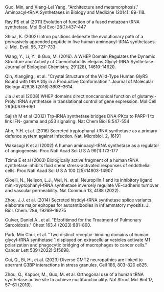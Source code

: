
Guo, Min, and Xiang-Lei Yang. "Architecture and metamorphosis." Aminoacyl-tRNA Synthetases in Biology and Medicine (2014): 89-118.

Ray PS et al (2011) Evolution of function of a fused metazoan tRNA synthetase. Mol Biol Evol 28(1):437-447

Shiba, K. (2002) Intron positions delineate the evolutionary path of a pervasively appended peptide in five human aminoacyl-tRNA synthetases. J. Mol. Evol. 55, 727–733 

Wang, Y., Li, Y., & Guo, M. (2016). A WHEP Domain Regulates the Dynamic Structure and Activity of Caenorhabditis elegans Glycyl-tRNA Synthetase. Journal of Biological Chemistry, 291(28), 14610-14620.

Qin, Xiangjing , et al. "Crystal Structure of the Wild-Type Human GlyRS Bound with tRNA Gly in a Productive Conformation." Journal of Molecular Biology 428.18 (2016):3603–3614.

Jia J et al (2008) WHEP domains direct noncanonical function of glutamyl-Prolyl tRNA synthetase in translational control of gene expression. Mol Cell 29(6):679-690

Sajish M et al (2012) Trp-iRNA synthetase bridges DNA-PKcs to PARP-1 to link IFN- gamma and p53 signaling. Nat Chem Biol 8:547-554

Ahn, Y.H. et al. (2016) Secreted tryptophanyl-tRNA synthetase as a primary defence system against infection. Nat. Microbiol. 2, 16191 

Wakasugi K et al (2002) A human aminoacyl-tRNA synthetase as a regulator of angiogenesis. Proc Natl Acad Sci U S A 99(1):173-177

Tzima E et al (2003) Biologically active fragment of a human tRNA synthetase inhibits fluid shear stress-activated responses of endothelial cells. Proc Natl Acad Sci U S A 100 (25):14903-14907

Gioelli, N., Neilson, L.J., Wei, N. et al. Neuropilin 1 and its inhibitory ligand mini-tryptophanyl-tRNA synthetase inversely regulate VE-cadherin turnover and vascular permeability. Nat Commun 13, 4188 (2022).

Zhou, J.J. et al. (2014) Secreted histidyl-tRNA synthetase splice variants elaborate major epitopes for autoantibodies in inflammatory myositis. J. Biol. Chem. 289, 19269–19275 

Culver, Daniel A., et al. "Efzofitimod for the Treatment of Pulmonary Sarcoidosis." Chest 163.4 (2023):881–890.

Park, Min Chul, et al. "Two distinct receptor-binding domains of human glycyl-tRNA synthetase 1 displayed on extracellular vesicles activate M1 polarization and phagocytic bridging of macrophages to cancer cells." Cancer Lett 539 (2022):215698.

Cui, Q., Bi, H., et al. (2023) Diverse CMT2 neuropathies are linked to aberrant G3BP interactions in stress granules, Cell 186, 803-820 e825.

Zhou, Q., Kapoor, M., Guo, M. et al. Orthogonal use of a human tRNA synthetase active site to achieve multifunctionality. Nat Struct Mol Biol 17, 57–61 (2010).
